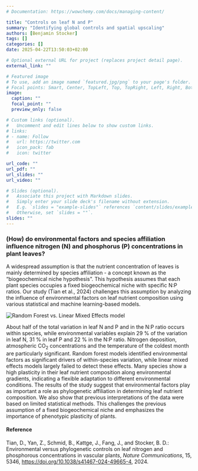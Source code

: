 ```yaml
---
# Documentation: https://wowchemy.com/docs/managing-content/

title: "Controls on leaf N and P"
summary: "Identifying global controls and spatial upscaling"
authors: [Benjamin Stocker]
tags: []
categories: []
date: 2025-04-22T13:50:03+02:00

# Optional external URL for project (replaces project detail page).
external_link: ""

# Featured image
# To use, add an image named `featured.jpg/png` to your page's folder.
# Focal points: Smart, Center, TopLeft, Top, TopRight, Left, Right, BottomLeft, Bottom, BottomRight.
image:
  caption: ""
  focal_point: ""
  preview_only: false

# Custom links (optional).
#   Uncomment and edit lines below to show custom links.
# links:
# - name: Follow
#   url: https://twitter.com
#   icon_pack: fab
#   icon: twitter

url_code: ""
url_pdf: ""
url_slides: ""
url_video: ""

# Slides (optional).
#   Associate this project with Markdown slides.
#   Simply enter your slide deck's filename without extension.
#   E.g. `slides = "example-slides"` references `content/slides/example-slides.md`.
#   Otherwise, set `slides = ""`.
slides: ""
---
```


### **(How) do environmental factors and species affiliation influence nitrogen (N) and phosphorus (P) concentrations in plant leaves?**

A widespread assumption is that the nutrient concentration of leaves is mainly determined by species affiliation - a concept known as the “biogeochemical niche hypothesis”. This hypothesis assumes that each plant species occupies a fixed biogeochemical niche with specific N:P ratios. Our study (Tian et al., 2024) challenges this assumption by analyzing the influence of environmental factors on leaf nutrient composition using various statistical and machine learning-based models.
 
![Random Forest vs. Linear Mixed Effects model](leafp_lmm_rf.png "Proportion of explained variation (*R*<sup>2</sup>) of environmental factors (Environment) and species identity, estimated with different model types (LMM: Linear Mixed Effects Models, RF: Random Forest).") 

About half of the total variation in leaf N and P and in the N:P ratio occurs within species, while environmental variables explain 29 % of the variation in leaf N, 31 % in leaf P and 22 % in the N:P ratio. Nitrogen deposition, atmospheric CO<sub>2</sub> concentrations and the temperature of the coldest month are particularly significant. Random forest models identified environmental factors as significant drivers of within-species variation, while linear mixed effects models largely failed to detect these effects. Many species show a high plasticity in their leaf nutrient composition along environmental gradients, indicating a flexible adaptation to different environmental conditions. The results of the study suggest that environmental factors play as important a role as phylogenetic affiliation in determining leaf nutrient composition. We also show that previous interpretations of the data were based on limited statistical methods. This challenges the previous assumption of a fixed biogeochemical niche and emphasizes the importance of phenotypic plasticity of plants.

#### Reference

Tian, D., Yan, Z., Schmid, B., Kattge, J., Fang, J., and Stocker, B. D.: Environmental versus phylogenetic controls on leaf nitrogen and phosphorous concentrations in vascular plants, *Nature Communications*, 15, 5346, https://doi.org/10.1038/s41467-024-49665-4, 2024.